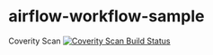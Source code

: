# airflow-workflow-sample

Coverity Scan
<a href="https://scan.coverity.com/projects/sanderforesee-airflow-workflow-sample">
  <img alt="Coverity Scan Build Status"
       src="https://scan.coverity.com/projects/27546/badge.svg"/>
</a>
